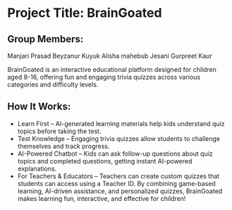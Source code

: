 # Project Title: BrainGoated
## Group Members: 
Manjari Prasad
Beyzanur Kuyuk 
Alisha mahebub Jesani
Gurpreet Kaur


BrainGoated is an interactive educational platform designed for children aged 8-16, offering fun and engaging trivia quizzes across various categories and difficulty levels.
## How It Works:
- Learn First – AI-generated learning materials help kids understand quiz topics before taking the test.
- Test Knowledge – Engaging trivia quizzes allow students to challenge themselves and track progress.
- AI-Powered Chatbot – Kids can ask follow-up questions about quiz topics and completed questions, getting instant AI-powered explanations.
- For Teachers & Educators – Teachers can create custom quizzes that students can access using a Teacher ID.
By combining game-based learning, AI-driven assistance, and personalized quizzes, BrainGoated makes learning fun, interactive, and effective for children! 
